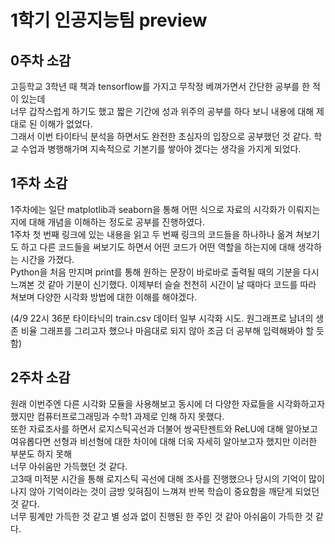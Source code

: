# 1학기 인공지능팀 preview

## 0주차 소감
고등학교 3학년 때 책과 tensorflow를 가지고 무작정 베껴가면서 간단한 공부를 한 적이 있는데   
너무 갑작스럽게 하기도 했고 짧은 기간에 성과 위주의 공부를 하다 보니 내용에 대해 제대로 된 이해가 없었다.  
그래서 이번 타이타닉 분석을 하면서도 완전한 초심자의 입장으로 공부했던 것 같다. 학교 수업과 병행해가며 지속적으로 기본기를 쌓아야 겠다는 생각을 가지게 되었다.  

## 1주차 소감
1주차에는 일단 matplotlib과 seaborn을 통해 어떤 식으로 자료의 시각화가 이뤄지는지에 대해 개념을 이해하는 정도로 공부를 진행하였다.  
1주차 첫 번째 링크에 있는 내용을 읽고 두 번째 링크의 코드들을 하나하나 옮겨 쳐보기도 하고 다른 코드들을 써보기도 하면서 어떤 코드가 어떤 역할을 하는지에 대해 생각하는 시간을 가졌다.  
Python을 처음 만지며 print를 통해 원하는 문장이 바로바로 출력될 때의 기분을 다시 느껴본 것 같아 기분이 신기했다. 
이제부터 슬슬 천천히 시간이 날 때마다 코드를 따라 쳐보며 다양한 시각화 방법에 대한 이해를 해야겠다.


(4/9 22시 36분 타이타닉의 train.csv 데이터 일부 시각화 시도. 원그래프로 남녀의 생존 비율 그래프를 그리고자 했으나 마음대로 되지 않아 조금 더 공부해 입력해봐야 할 듯 함)

## 2주차 소감
원래 이번주엔 다른 시각화 모듈을 사용해보고 동시에 더 다양한 자료들을 시각화하고자 했지만 컴퓨터프로그래밍과 수학1 과제로 인해 하지 못했다.  
또한 자료조사를 하면서 로지스틱곡선과 더불어 쌍곡탄젠트와 ReLU에 대해 알아보고 여유롭다면 선형과 비선형에 대한 차이에 대해 더욱 자세히 알아보고자 했지만 이러한 부분도 하지 못해  
너무 아쉬움만 가득했던 것 같다.  
고3때 미적분 시간을 통해 로지스틱 곡선에 대해 조사를 진행했으나 당시의 기억이 많이 나지 않아 기억이라는 것이 금방 잊혀짐이 느껴져 반복 학습이 중요함을 깨닫게 되었던 것 같다.  
너무 핑계만 가득한 것 같고 별 성과 없이 진행된 한 주인 것 같아 아쉬움이 가득한 것 같다.
